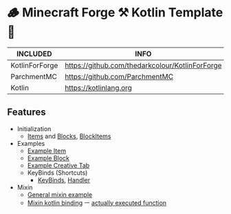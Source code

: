 # 🪵 Minecraft Forge ⚒ Kotlin Template 💜

| INCLUDED       | INFO                                            |
|----------------|-------------------------------------------------|
| KotlinForForge | https://github.com/thedarkcolour/KotlinForForge |
| ParchmentMC    | https://github.com/ParchmentMC                  |
| Kotlin         | https://kotlinlang.org                          |

## Features

- Initialization
    - [Items](./src/main/kotlin/common/init/ItemRegistry.kt) and
      [Blocks](./src/main/kotlin/common/init/BlockRegistry.kt),
      [BlockItems](./src/main/kotlin/common/init/BlockItemRegistry.kt)
- Examples
    - [Example Item](./src/main/kotlin/common/item/SadObsidianMaker.kt)
    - [Example Block](./src/main/kotlin/common/block/ExampleBlock.kt)
    - [Example Creative Tab](./src/main/kotlin/event/ExampleCreativeModTab.kt)
    - KeyBinds (Shortcuts)
        - [KeyBinds](./src/main/kotlin/common/keybind/KeyBinds.kt),
          [Handler](./src/main/kotlin/common/keybind/KeyBindHandler.kt)
- Mixin
    - [General mixin example](./src/main/java/mixin/ExampleMixin.java)
    - [Mixin kotlin binding](./src/main/java/mixin/bindings/ExampleBindingMixin.java)
      ㅡ [actually executed function](./src/main/kotlin/mixinkt/ExampleMixinBinding.kt)